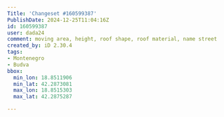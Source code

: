 ```yaml
---
Title: 'Changeset #160599387'
PublishDate: 2024-12-25T11:04:16Z
id: 160599387
user: dada24
comment: moving area, height, roof shape, roof material, name street
created_by: iD 2.30.4
tags:
- Montenegro
- Budva
bbox:
  min_lon: 18.8511906
  min_lat: 42.2873081
  max_lon: 18.8515303
  max_lat: 42.2875287

---
```

